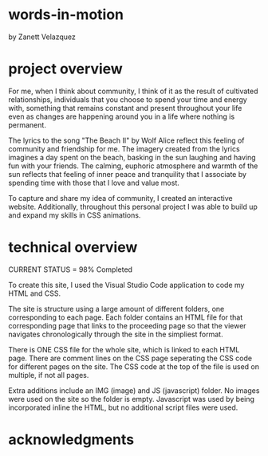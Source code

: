 # words-in-motion
by Zanett Velazquez

# project overview
For me, when I think about community, I think of it as the  result of cultivated relationships, individuals that you choose to spend your time and energy with, something that remains constant and present throughout your life even as changes are happening around you in a life where nothing is permanent.

The lyrics to the song "The Beach II" by Wolf Alice reflect this feeling of community and friendship for me. The imagery created from the lyrics imagines a day spent on the beach, basking in the sun laughing and having fun with your friends. The calming, euphoric atmosphere and warmth of the sun reflects that feeling of inner peace and tranquility that I associate by spending time with those that I love and value most. 

To capture and share my idea of community, I created an interactive website. Additionally, throughout this personal project I was able to build up and expand my skills in CSS animations. 

# technical overview
CURRENT STATUS = 98% Completed

To create this site, I used the Visual Studio Code application to code my HTML and CSS. 

The site is structure using a large amount of different folders, one corresponding to each page. Each folder contains an HTML file for that corresponding page that links to the proceeding page so that the viewer navigates chronologically through the site in the simpliest format.

There is ONE CSS file for the whole site, which is linked to each HTML page. There are comment lines on the CSS page seperating the CSS code for different pages on the site. The CSS code at the top of the file is used on multiple, if not all pages. 

Extra additions include an IMG (image) and JS (javascript) folder. No images were used on the site so the folder is empty. Javascript was used by being incorporated inline the HTML, but no additional script files were used. 





# acknowledgments 